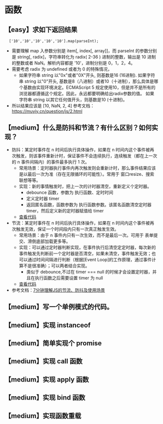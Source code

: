 # 函数

## 【easy】求如下返回结果
```
  ['10','10','10','10','10'].map(parseInt);
```
* 需要理解 map 入参数分别是 item[, index[, array]]，而 parseInt 的参数分别是 string[, radix]，字符串转化为 radix( 2-36 ) 进制的整数，输出是 10 进制的整数或者 NaN。解析内容都是 '10'，进制分别是 0，1，2，4。
* 需要考虑 radix 为 undefined 或者为 0 的特殊情况，
  * 如果字符串 string 以"0x"或者"0X"开头, 则基数是16 (16进制).
    如果字符串 string 以"0"开头, 基数是8（八进制）或者10（十进制），那么具体是哪个基数由实现环境决定。ECMAScript 5 规定使用10，但是并不是所有的浏览器都遵循这个规定。因此，永远都要明确给出radix参数的值。
    如果字符串 string 以其它任何值开头，则基数是10 (十进制)。
* 所以结果应该是 [10, NaN, 2, 4]
参考文档：https://muyiy.cn/question/js/2.html

## 【medium】什么是防抖和节流？有什么区别？如何实现？
* 防抖：某定时事件在 n 时间后执行具体操作，如果在 n 时间内这个事件被再次触发，则该事件重新计时，保证事件不会连续执行，连续触发（都在上一次的 n 事件间隔内）的事件最多执行 1 次。
  * 常用场景：定时器执行事件内再次触发则会重新计时，那么事件结果应该是以最后一次为准（存在无限循环的可能性）。常用于 窗口resize、搜索联想等等。
  * 实现：新的事情触发时，把上一次的计时器清空，重新定义个定时器。
    * debounce 函数，参数为 执行函数、定时时间
    * 定义定时器 timer
    * 返回匿名函数，函数参数为 执行函数参数。该匿名函数清空定时器 timer，然后定义新的定时器赋值给 timer
  * [查看代码](https://github.com/zhihuibaobao/frontend-zero/blob/master/code-javascript/answer/debounce)
* 节流：某定时事件在 n 时间后执行具体操作，如果在 n 时间内这个事件被再次触发无效，保证一个时间段内只有一次真正触发生效。
  * 常用场景：由于 n 事件内只有一次生效，而不是最后一次。可用于 表单提交、滑倒底部加载更多等。
  * 实现：可以通过定时器判断实现，在事件执行后清空定定时器，每次新的事件触发先判断前一个定时器是否清空，如果未清空，事件触发无效；也可以通过时间间隔进行判断（根据[Event Loop]的工作原理，通过事件计算不是很准确）；可以两者结合实现。
    * 类似于 debounce,不过在 timer === null 的时候才会设置定时器，并且在执行函数之后需要设置 timer 为 null
  * [查看代码](https://github.com/zhihuibaobao/frontend-zero/tree/master/code-javascript/answer/throttle)
* 参考文档：[7分钟理解JS的节流、防抖及使用场景](https://juejin.im/post/5b8de829f265da43623c4261)

## 【medium】写一个单例模式的代码。

## 【medium】实现 instanceof

## 【medium】简单实现个 promise

## 【medium】实现 call 函数

## 【medium】实现 apply 函数

## 【medium】实现 bind 函数

## 【medium】实现函数重载

